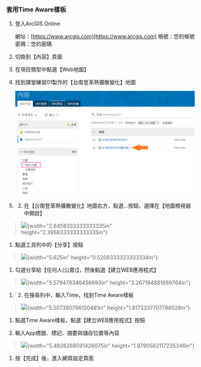 ### 套用Time Aware樣板

1.  登入ArcGIS Online
    
    網址：[https://www.arcgis.com](https://www.arcgis.com)
    帳號：您的帳號
    密碼：您的密碼

2.  切換到【內容】頁面

3.  在項目類型中點選【Web地圖】

4.  找到課堂練習01製作的【台南登革熱擴散變化】地圖

    ![](/assets/ex03/image2.png)

1.  2.  在【台南登革熱擴散變化】地圖右方，點選…按鈕，選擇在【地圖檢視器中開啟】

> ![](./output/03_/media/image3.png){width="2.6458333333333335in"
> height="2.3958333333333335in"}

1.  點選工具列中的【分享】按鈕

> ![](./output/03_/media/image4.png){width="5.625in"
> height="0.5208333333333334in"}

1.  勾選分享給【任何人(公眾)】，然後點選【建立WEB應用程式】

> ![](./output/03_/media/image5.png){width="5.579478346456693in"
> height="3.267194881889764in"}

1.  2.  在搜尋列中，輸入Time，找到Time Aware樣板

> ![](./output/03_/media/image6.png){width="5.507380796150481in"
> height="1.8173337707786528in"}

1.  點選Time Aware樣板，點選【建立WEB應用程式】按鈕

2.  輸入App標題、標記、摘要與儲存位置等內容

> ![](./output/03_/media/image7.png){width="5.4826268591426075in"
> height="1.9790562117235346in"}

1.  按【完成】後，進入網頁設定頁面